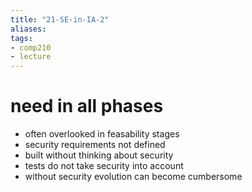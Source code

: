 ```yaml
---
title: "21-SE-in-IA-2"
aliases: 
tags: 
- comp210
- lecture
---
```


# need in all phases
- often overlooked in feasability stages
- security requirements not defined
- built without thinking about security
- tests do not take security into account
- without security evolution can become cumbersome
